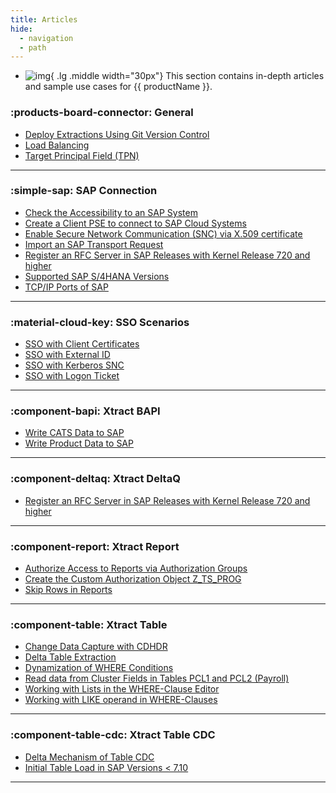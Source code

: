 ```yaml
---
title: Articles
hide:
  - navigation
  - path
---
```


<div class="grid cards" markdown>

-   ![img](site:assets/images/logos/theo-thumbs.png){ .lg .middle width="30px"} This section contains in-depth articles and sample use cases for {{ productName }}.

</div>

### :products-board-connector: General

<div class="mdx-columns" markdown>

- [Deploy Extractions Using Git Version Control](deploy-extractions-using-git-version-control.md)
- [Load Balancing](load-balancer.md)
- [Target Principal Field (TPN)](target-principal-TPN.md)

</div>

---

### :simple-sap: SAP Connection

<div class="mdx-columns" markdown>

- [Check the Accessibility to an SAP System](check-the-accessibility-to-an-sap-system.md)
- [Create a Client PSE to connect to SAP Cloud Systems](create-personal-security-environment.md)
- [Enable Secure Network Communication (SNC) via X.509 certificate](enable-snc-using-pse-file.md)
- [Import an SAP Transport Request](import-an-sap-transport-request.md)
- [Register an RFC Server in SAP Releases with Kernel Release 720 and higher](register-rfc-server-in-sap-releases-in-kernel-release-720-and-higher.md)
- [Supported SAP S/4HANA Versions](supported-sap-and-hana-versions.md)
- [TCP/IP Ports of SAP](sap-tcpip-ports.md)

</div>

---


### :material-cloud-key: SSO Scenarios

<div class="mdx-columns" markdown>

- [SSO with Client Certificates](sso-with-client-certificates.md)
- [SSO with External ID](sso-with-external-id.md)
- [SSO with Kerberos SNC](sso-with-kerberos-snc.md)
- [SSO with Logon Ticket](sso-with-logon-ticket.md)

</div>

---


### :component-bapi: Xtract BAPI

<div class="mdx-columns" markdown>

- [Write CATS Data to SAP](write-cats-data-to-sap.md)
- [Write Product Data to SAP](write-product-data-to-sap.md)

</div>

---


### :component-deltaq: Xtract DeltaQ

<div class="mdx-columns" markdown>

- [Register an RFC Server in SAP Releases with Kernel Release 720 and higher](register-rfc-server-in-sap-releases-in-kernel-release-720-and-higher.md)

</div>

---

### :component-report: Xtract Report

<div class="mdx-columns" markdown>

- [Authorize Access to Reports via Authorization Groups](authorize-access-to-specific-reports.md)
- [Create the Custom Authorization Object Z_TS_PROG](create-the-custom-authority-object-z-ts-prog.md)
- [Skip Rows in Reports](skip-rows-in-reports.md)

</div>

---

### :component-table: Xtract Table

<div class="mdx-columns" markdown>

- [Change Data Capture with CDHDR](change-data-capture-with-cdhdr.md)
- [Delta Table Extraction](delta-table-extraction.md)
- [Dynamization of WHERE Conditions](dynamization-of-where-conditions.md)
- [Read data from Cluster Fields in Tables PCL1 and PCL2 (Payroll)](read-data-from-cluster-fields-in-the-tables-pcl1-and-pcl2-payroll)
- [Working with Lists in the WHERE-Clause Editor](where-clause-editor-lists.md)
- [Working with LIKE operand in WHERE-Clauses](like-operand-where-clause.md)

</div>

---

### :component-table-cdc: Xtract Table CDC

<div class="mdx-columns" markdown>

- [Delta Mechanism of Table CDC](table-cdc-mechanism.md)
- [Initial Table Load in SAP Versions < 7.10](table-cdc-initial-table-load.md)

</div>

---
